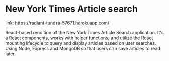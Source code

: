 # New York Times Article search
link:  https://radiant-tundra-57671.herokuapp.com/

React-based rendition of the New York Times Article Search application. It's a React components, works with helper functions, and utilize the React mounting lifecycle to query and display articles based on user searches. Using Node, Express and MongoDB so that users can save articles to read later.
